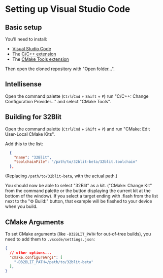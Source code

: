 # Setting up Visual Studio Code

## Basic setup
You'll need to install:
 - [Visual Studio Code](https://code.visualstudio.com/)
 - The [C/C++ extension](https://marketplace.visualstudio.com/items?itemName=ms-vscode.cpptools)
 - The [CMake Tools extension](https://marketplace.visualstudio.com/items?itemName=ms-vscode.cmake-tools)

Then open the cloned repository with "Open folder...".

## Intellisense

Open the command palette (`Ctrl`/`Cmd` + `Shift` + `P`) run "C/C++: Change Configuration Provider..." and select "CMake Tools".

## Building for 32Blit

Open the command palette (`Ctrl`/`Cmd` + `Shift` + `P`) and run "CMake: Edit User-Local CMake Kits".

Add this to the list:
```json
  {
    "name": "32Blit",
    "toolchainFile": "/path/to/32blit-beta/32blit.toolchain"
  },
```
(Replacing `/path/to/32blit-beta`, with the actual path.)

You should now be able to select "32Blit" as a kit. ("CMake: Change Kit" from the command palette or the button displaying the current kit at the bottom of the window). If you select a target ending with .flash from the list next to the "⚙ Build:" button, that example will be flashed to your device when you build.

## CMake Arguments

To set CMake arguments (like `-D32BLIT_PATH` for out-of-tree builds), you need to add them to `.vscode/settings.json`:

```json
{
  // other options...
  "cmake.configureArgs": [
    "-D32BLIT_PATH=/path/to/32blit-beta"
  ],
}
```